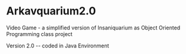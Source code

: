 # Arkavquarium2.0

Video Game - a simplified version of Insaniquarium as Object Oriented Programming class project

Version 2.0 -- coded in Java Environment
